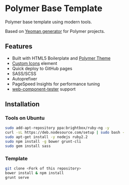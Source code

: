 # Polymer Base Template

Polymer base template using modern tools.

Based on [Yeoman generator](https://github.com/yeoman/generator-polymer)
for Polymer projects.

## Features

- Built with HTML5 Boilerplate and [Polymer Theme](https://github.com/StartPolymer/polymer-theme)
- [Custom Icons](https://github.com/StartPolymer/polymer-base-template/blob/master/app/elements/custom-icons/custom-icons.html) element
- Quick deploy to GitHub pages
- SASS/SCSS
- Autoprefixer
- PageSpeed Insights for performance tuning
- [web-component-tester](https://github.com/Polymer/web-component-tester) support

## Installation

### Tools on Ubuntu

```sh
sudo add-apt-repository ppa:brightbox/ruby-ng -y
curl -sL https://deb.nodesource.com/setup | sudo bash -
sudo apt-get install -y nodejs ruby2.2
sudo npm install -g bower grunt-cli
sudo gem install sass
```

### Template

```sh
git clone <Fork of this repository>
bower install & npm install
grunt serve
```
